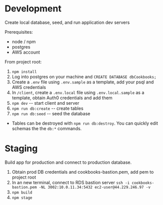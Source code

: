 # Development
Create local database, seed, and run application dev servers

Prerequisites:
- node / npm
- postgres
- AWS account

From project root:

1. `npm install`
2. Log into postgres on your machine and `CREATE DATABASE dbCookbooks;`
3. Create a `.env` file using `.env.sample` as a template, add your psql and AWS credentials
4. In `/client`, create a `.env.local` file using `.env.local.sample` as a template, obtain Auth0 credentials and add them
5. `npm dev` -- start client and server
6. `npm run db:create` -- create tables
7. `npm run db:seed` -- seed the database

* Tables can be destroyed with `npm run db:destroy`. You can quickly edit schemas the the `db:*` commands.

# Staging
Build app for production and connect to production database.

1. Obtain prod DB credentials and cookbooks-bastion.pem, add pem to project root
2. In an new terminal, connect to RDS bastion server `ssh -i cookbooks-bastion.pem -NL 3002:10.0.11.34:5432 ec2-user@44.229.246.97 -v`
3. `npm build`
4. `npm stage`